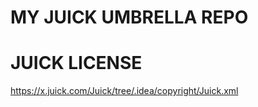 # MY JUICK UMBRELLA REPO

# JUICK LICENSE

https://x.juick.com/Juick/tree/.idea/copyright/Juick.xml
